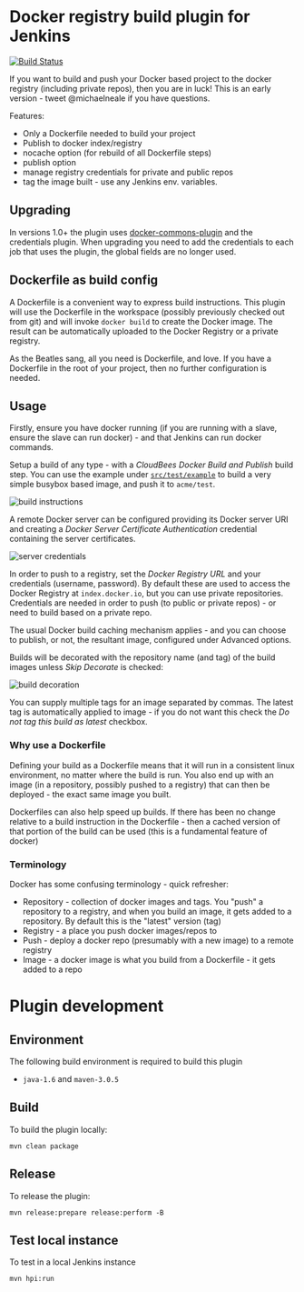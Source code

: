 # Docker registry build plugin for Jenkins

[![Build Status](https://buildhive.cloudbees.com/job/jenkinsci/job/docker-build-publish-plugin/badge/icon)](https://buildhive.cloudbees.com/job/jenkinsci/job/docker-build-publish-plugin/)

If you want to build and push your Docker based project to the docker registry (including private repos), then you are in luck! This is an early version - tweet @michaelneale if you have questions.

Features:

   * Only a Dockerfile needed to build your project
   * Publish to docker index/registry
   * nocache option (for rebuild of all Dockerfile steps)
   * publish option
   * manage registry credentials for private and public repos
   * tag the image built - use any Jenkins env. variables.

## Upgrading

In versions 1.0+ the plugin uses [docker-commons-plugin](https://wiki.jenkins-ci.org/display/JENKINS/Docker+Commons+Plugin)
and the credentials plugin.
When upgrading you need to add the credentials to each job that uses the plugin,
the global fields are no longer used.


## Dockerfile as build config

A Dockerfile is a convenient way to express build instructions.
This plugin will use the Dockerfile in the workspace (possibly previously checked out from git)
and will invoke `docker build` to create the Docker image.
The result can be automatically uploaded to the Docker Registry or a private registry.

As the Beatles sang, all you need is Dockerfile, and love. If you have a Dockerfile in the root
of your project, then no further configuration is needed.

## Usage

Firstly, ensure you have docker running (if you are running with a slave, ensure the slave can run docker) - and that Jenkins can run docker commands.

Setup a build of any type - with a _CloudBees Docker Build and Publish_ build step.
You can use the example under [`src/test/example`](https://github.com/jenkinsci/docker-build-publish-plugin/tree/master/src/test/example) to build a very simple busybox based image,
and push it to `acme/test`.

![build instructions](https://raw.githubusercontent.com/jenkinsci/docker-build-publish-plugin/master/build-config.png)

A remote Docker server can be configured providing its Docker server URI and creating a _Docker Server Certificate Authentication_ credential containing the server certificates.

![server credentials](https://raw.githubusercontent.com/jenkinsci/docker-build-publish-plugin/master/credentials_server.png)


In order to push to a registry, set the _Docker Registry URL_ and your credentials (username, password).
By default these are used to access the Docker Registry at `index.docker.io`, but you can use private repositories.
Credentials are needed in order to push (to public or private repos) - or need to build based on a private repo.

The usual Docker build caching mechanism applies - and you can choose to publish, or not, the resultant image, configured under Advanced options.

Builds will be decorated with the repository name (and tag) of the build images unless _Skip Decorate_ is checked:

![build decoration](https://raw.githubusercontent.com/jenkinsci/docker-build-publish-plugin/master/build-label.png)

You can supply multiple tags for an image separated by commas. The latest tag is automatically applied to image - if you do not want this check the _Do not tag this build as latest_ checkbox. 

### Why use a Dockerfile

Defining your build as a Dockerfile means that it will run in a consistent linux environment, no matter where the build is run.
You also end up with an image (in a repository, possibly pushed to a registry) that can then be deployed - the exact same image you built.

Dockerfiles can also help speed up builds. If there has been no change relative to a build instruction in the Dockerfile - then a cached version of that portion of the build can be used (this is a fundamental feature of docker)


### Terminology

Docker has some confusing terminology - quick refresher:

 * Repository - collection of docker images and tags. You "push" a repository to a registry, and when you build an image, it gets added to a repository.
 By default this is the "latest" version (tag)
 * Registry - a place you push docker images/repos to
 * Push - deploy a docker repo (presumably with a new image) to a remote registry
 * Image - a docker image is what you build from a Dockerfile - it gets added to a repo

# Plugin development

## Environment

The following build environment is required to build this plugin

* `java-1.6` and `maven-3.0.5`

## Build

To build the plugin locally:

    mvn clean package

## Release

To release the plugin:

    mvn release:prepare release:perform -B

## Test local instance

To test in a local Jenkins instance

    mvn hpi:run

